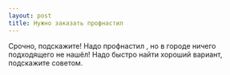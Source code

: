 ```yaml
---
layout: post 
title: Нужно заказать профнастил  
--- 
```

Срочно, подскажите! Надо профнастил , но в городе ничего подходящего не нашёл! Надо быстро найти хороший вариант, подскажите советом.